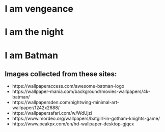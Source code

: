 # I am vengeance
# I am the night
# I am Batman

## Images collected from these sites:
<ul>
<li>https://wallpaperaccess.com/awesome-batman-logo</li>
<li>https://wallpaper-mania.com/background/movies-wallpapers/4k-batman/</li>
<li>https://wallpapersden.com/nightwing-minimal-art-wallpaper/1242x2688/</li>
<li>https://wallpapersafari.com/w/WdUjzi</li>
<li>https://www.mordeo.org/wallpapers/batgirl-in-gotham-knights-game/</li>
<li>https://www.peakpx.com/en/hd-wallpaper-desktop-gjqcx</li>
</ul>
